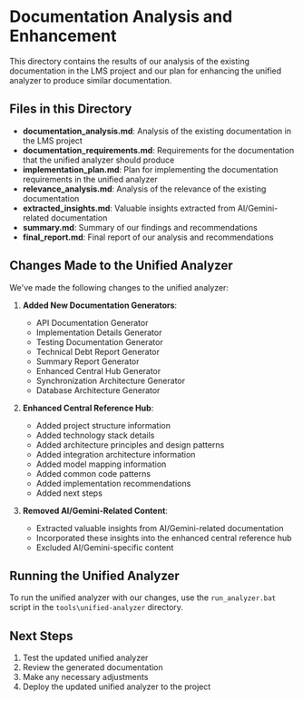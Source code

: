 # Documentation Analysis and Enhancement

This directory contains the results of our analysis of the existing documentation in the LMS project and our plan for enhancing the unified analyzer to produce similar documentation.

## Files in this Directory

- **documentation_analysis.md**: Analysis of the existing documentation in the LMS project
- **documentation_requirements.md**: Requirements for the documentation that the unified analyzer should produce
- **implementation_plan.md**: Plan for implementing the documentation requirements in the unified analyzer
- **relevance_analysis.md**: Analysis of the relevance of the existing documentation
- **extracted_insights.md**: Valuable insights extracted from AI/Gemini-related documentation
- **summary.md**: Summary of our findings and recommendations
- **final_report.md**: Final report of our analysis and recommendations

## Changes Made to the Unified Analyzer

We've made the following changes to the unified analyzer:

1. **Added New Documentation Generators**:
   - API Documentation Generator
   - Implementation Details Generator
   - Testing Documentation Generator
   - Technical Debt Report Generator
   - Summary Report Generator
   - Enhanced Central Hub Generator
   - Synchronization Architecture Generator
   - Database Architecture Generator

2. **Enhanced Central Reference Hub**:
   - Added project structure information
   - Added technology stack details
   - Added architecture principles and design patterns
   - Added integration architecture information
   - Added model mapping information
   - Added common code patterns
   - Added implementation recommendations
   - Added next steps

3. **Removed AI/Gemini-Related Content**:
   - Extracted valuable insights from AI/Gemini-related documentation
   - Incorporated these insights into the enhanced central reference hub
   - Excluded AI/Gemini-specific content

## Running the Unified Analyzer

To run the unified analyzer with our changes, use the `run_analyzer.bat` script in the `tools\unified-analyzer` directory.

## Next Steps

1. Test the updated unified analyzer
2. Review the generated documentation
3. Make any necessary adjustments
4. Deploy the updated unified analyzer to the project
